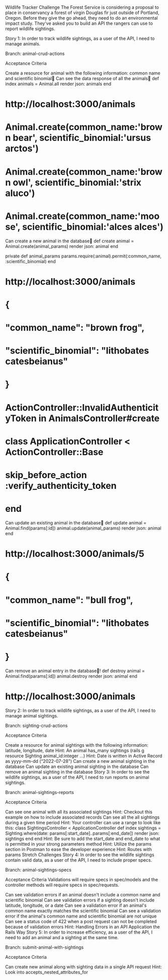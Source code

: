 Wildlife Tracker Challenge
The Forest Service is considering a proposal to place in conservancy a forest of virgin Douglas fir just outside of Portland, Oregon. Before they give the go ahead, they need to do an environmental impact study. They've asked you to build an API the rangers can use to report wildlife sightings.

Story 1: In order to track wildlife sightings, as a user of the API, I need to manage animals.

Branch: animal-crud-actions

Acceptance Criteria

Create a resource for animal with the following information: common name and scientific binomial🐻
Can see the data response of all the animals🐻
def index
animals = Animal.all
render json: animals
end

# http://localhost:3000/animals

# Animal.create(common_name:'brown bear', scientific_binomial:'ursus arctos')

# Animal.create(common_name:'brown owl', scientific_binomial:'strix aluco')

# Animal.create(common_name:'moose', scientific_binomial:'alces alces')

Can create a new animal in the database🐻
def create
animal = Animal.create(animal_params)
render json: animal
end

private
def animal_params
params.require(:animal).permit(:common_name, :scientific_binomial)
end

# http://localhost:3000/animals

# {

# "common_name": "brown frog",

# "scientific_binomial": "lithobates catesbeianus"

# }

# ActionController::InvalidAuthenticityToken in AnimalsController#create

# class ApplicationController < ActionController::Base

# skip_before_action :verify_authenticity_token

# end

Can update an existing animal in the database🐻
def update
animal = Animal.find(params[:id])
animal.update(animal_params)
render json: animal
end

# http://localhost:3000/animals/5

# {

# "common_name": "bull frog",

# "scientific_binomial": "lithobates catesbeianus"

# }

Can remove an animal entry in the database🐻!
def destroy
animal = Animal.find(params[:id])
animal.destroy
render json: animal
end

# http://localhost:3000/animals

Story 2: In order to track wildlife sightings, as a user of the API, I need to manage animal sightings.

Branch: sighting-crud-actions

Acceptance Criteria

Create a resource for animal sightings with the following information: latitude, longitude, date
Hint: An animal has_many sightings (rails g resource Sighting animal_id:integer ...)
Hint: Date is written in Active Record as yyyy-mm-dd (“2022-07-28")
Can create a new animal sighting in the database
Can update an existing animal sighting in the database
Can remove an animal sighting in the database
Story 3: In order to see the wildlife sightings, as a user of the API, I need to run reports on animal sightings.

Branch: animal-sightings-reports

Acceptance Criteria

Can see one animal with all its associated sightings
Hint: Checkout this example on how to include associated records
Can see all the all sightings during a given time period
Hint: Your controller can use a range to look like this:
class SightingsController < ApplicationController
def index
sightings = Sighting.where(date: params[:start_date]..params[:end_date])
render json: sightings
end
end
Hint: Be sure to add the start_date and end_date to what is permitted in your strong parameters method
Hint: Utilize the params section in Postman to ease the developer experience
Hint: Routes with params
Stretch Challenges
Story 4: In order to see the wildlife sightings contain valid data, as a user of the API, I need to include proper specs.

Branch: animal-sightings-specs

Acceptance Criteria
Validations will require specs in spec/models and the controller methods will require specs in spec/requests.

Can see validation errors if an animal doesn't include a common name and scientific binomial
Can see validation errors if a sighting doesn't include latitude, longitude, or a date
Can see a validation error if an animal's common name exactly matches the scientific binomial
Can see a validation error if the animal's common name and scientific binomial are not unique
Can see a status code of 422 when a post request can not be completed because of validation errors
Hint: Handling Errors in an API Application the Rails Way
Story 5: In order to increase efficiency, as a user of the API, I need to add an animal and a sighting at the same time.

Branch: submit-animal-with-sightings

Acceptance Criteria

Can create new animal along with sighting data in a single API request
Hint: Look into accepts_nested_attributes_for

